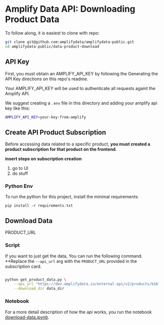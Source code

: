 
# Amplify Data API: Downloading Product Data

To follow along, it is easiest to clone with repo: 

```bash
git clone git@github.com:amplifydata/amplifydata-public.git
cd amplifydata-public/data-product-download
```

## API Key

First, you must obtain an AMPLIFY_API_KEY by following the Generating the API Key directions on this repo's readme.

Your AMPLIFY_API_KEY will be used to authenticate all requests againt the Amplify API.

We suggest creating a `.env` file in this directory and adding your amplify api key like this: 
```bash
AMPLIFY_API_KEY=your-key-from-amplify
```

## Create API Product Subscription

Before accessing data related to a specific product, **you must created a product subscription for that product on the frontend**. 

**insert steps on subscription creation**

1. go to UI
2. do stuff

### Python Env
To run the python for this project, install the minimal requirements:
```
pip install -r requirements.txt
```

## Download Data
PRODUCT_URL

### Script 
If you want to just get the data, You can run the following command.
**Replace the `--api_url` arg with the `PRODUCT_URL` provided in the subscription card. 
```bash

python get_product_data.py \
    --api_url "https://dev.amplifydata.io/external-api/v2/products/b16f31fd-41e1-4dd9-839d-f67d06af95c0/files" \
    --download_dir data_dir
```

### Notebook
For a more detail description of how the api works, you run the notebook [download-data.ipynb](https://github.com/amplifydata/amplifydata-public/blob/main/data-product-download/download-data.ipynb).

